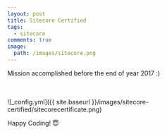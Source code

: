 ```yaml
---
layout: post
title: Sitecore Certified
tags:
  - sitecore
comments: true
image:
  path: /images/sitecore.png
---
```


<!-- ![_config.yml]({{ site.baseurl }}/images/sitecore.png) -->

Mission accomplished before the end of year 2017 :)

<!--more-->
<br/>
<br/>
![_config.yml]({{ site.baseurl }}/images/sitecore-certified/sitecorecertificate.png)

Happy Coding! 😇

